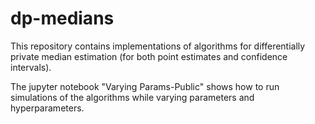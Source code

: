 # dp-medians

This repository contains implementations of algorithms for differentially private median estimation (for both point estimates and confidence intervals). 

The jupyter notebook "Varying Params-Public" shows how to run simulations of the algorithms while varying parameters and hyperparameters. 
